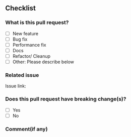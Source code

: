 ## Checklist

 ### What is this pull request?
 
 <!-- Please check with [x] .-->
   
 - [ ] New feature
 - [ ] Bug fix
 - [ ] Performance fix
 - [ ] Docs
 - [ ] Refactor/ Cleanup
 - [ ] Other: Please describe below
 
 <!-- Write your other changes here -->
 
 

### Related issue
 
Issue link: <!-- Copy link to the issue here -->
 
 
### Does this pull request have breaking change(s)?

- [ ] Yes
- [ ] No

### Comment(if any)



 


